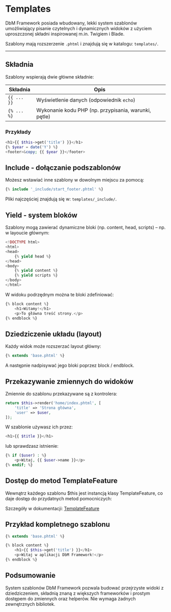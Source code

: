 # Templates

DbM Framework posiada wbudowany, lekki system szablonów umożliwiający pisanie czytelnych i dynamicznych widoków z użyciem uproszczonej składni inspirowanej m.in. Twigiem i Blade.

Szablony mają rozszerzenie `.phtml` i znajdują się w katalogu: `templates/`.

---

## Składnia

Szablony wspierają dwie główne składnie:

| Składnia         | Opis                                |
|------------------|-------------------------------------|
| `{{ ... }}`      | Wyświetlenie danych (odpowiednik `echo`) |
| `{% ... %}`      | Wykonanie kodu PHP (np. przypisania, warunki, pętle) |

### Przykłady

```php
<h1>{{ $this->get('title') }}</h1>
{% $year = date('Y') %}
<footer>&copy; {{ $year }}</footer>
```

## Include - dołączanie podszablonów

Możesz wstawiać inne szablony w dowolnym miejscu za pomocą:

```php
{% include '_include/start_footer.phtml' %}
```

Pliki najczęściej znajdują się w: `templates/_include/`.

## Yield - system bloków

Szablony mogą zawierać dynamiczne bloki (np. content, head, scripts) – np. w layoucie głównym:

```php
<!DOCTYPE html>
<html>
<head>
    {% yield head %}
</head>
<body>
    {% yield content %}
    {% yield scripts %}
</body>
</html>
```

W widoku podrzędnym można te bloki zdefiniować:

```php
{% block content %}
    <h1>Witamy!</h1>
    <p>To główna treść strony.</p>
{% endblock %}
```

## Dziedziczenie układu (layout)

Każdy widok może rozszerzać layout główny:

```php
{% extends 'base.phtml' %}
```

A następnie nadpisywać jego bloki poprzez block / endblock.

## Przekazywanie zmiennych do widoków

Zmiennie do szablonu przekazywane są z kontrolera:

```php
return $this->render('home/index.phtml', [
    'title' => 'Strona główna',
    'user' => $user,
]);
```

W szablonie używasz ich przez:

```php
<h1>{{ $title }}</h1>
```

lub sprawdzasz istnienie:

```php
{% if ($user) : %}
    <p>Witaj, {{ $user->name }}</p>
{% endif; %}
```

## Dostęp do metod TemplateFeature

Wewnątrz każdego szablonu $this jest instancją klasy TemplateFeature, co daje dostęp do przydatnych metod pomocniczych:

Szczegóły w dokumentacji: [TemplateFeature](_Documents/Docs/template-feature.md)

## Przykład kompletnego szablonu

```php
{% extends 'base.phtml' %}

{% block content %}
    <h1>{{ $this->get('title') }}</h1>
    <p>Witaj w aplikacji DbM Framework!</p>
{% endblock %}
```

## Podsumowanie

System szablonów DbM Framework pozwala budować przejrzyste widoki z dziedziczeniem, składnią znaną z większych frameworków i prostym dostępem do zmiennych oraz helperów. Nie wymaga żadnych zewnętrznych bibliotek.
